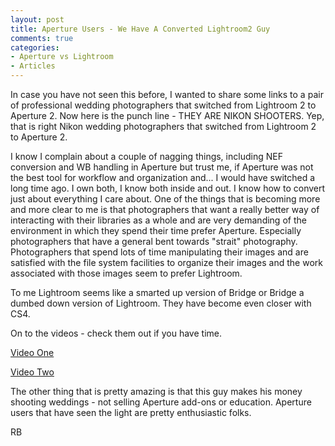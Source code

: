 ```yaml
---
layout: post
title: Aperture Users - We Have A Converted Lightroom2 Guy
comments: true
categories:
- Aperture vs Lightroom
- Articles
---
```

In case you have not seen this before, I wanted to share some links to a pair of professional wedding photographers that switched from Lightroom 2 to Aperture 2. Now here is the punch line - THEY ARE NIKON SHOOTERS. Yep, that is right Nikon wedding photographers that switched from Lightroom 2 to Aperture 2.

I know I complain about a couple of nagging things, including NEF conversion and WB handling in Aperture but trust me, if Aperture was not the best tool for workflow and organization and... I would have switched a long time ago. I own both, I know both inside and out. I know how to convert just about everything I care about. One of the things that is becoming more and more clear to me is that photographers that want a really better way of interacting with their libraries as a whole and are very demanding of the environment in which they spend their time prefer Aperture. Especially photographers that have a general bent towards "strait" photography. Photographers that spend lots of time manipulating their images and are satisfied with the file system facilities to organize their images and the work associated with those images seem to prefer Lightroom.

To me Lightroom seems like a smarted up version of Bridge or Bridge a dumbed down version of Lightroom. They have become even closer with CS4.

On to the videos - check them out if you have time.

<a href="http://www.jasonaten.net/editoffaperture.mov">Video One</a>

<a href="http://www.jasonaten.net/whyiloveaperture.mov">Video Two</a>

The other thing that is pretty amazing is that this guy makes his money shooting weddings - not selling Aperture add-ons or education. Aperture users that have seen the light are pretty enthusiastic folks.

RB